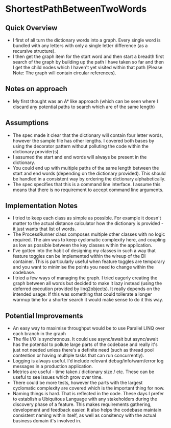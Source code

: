 # ShortestPathBetweenTwoWords

## Quick Overview

* I first of all turn the dictionary words into a graph. Every single word is bundled with any letters with only a single letter difference (as a recursive structure).
* I then get the graph item for the start word and then start a breadth first search of the graph by building up the path I have taken so far and then I get the child nodes which I haven't yet visited within that path (Please Note: The graph will contain circular references).

## Notes on approach

* My first thought was an A* like approach (which can be seen where I discard any potential paths to search which are of the same length)

## Assumptions

* The spec made it clear that the dictionary will contain four letter words, however the sample file has other lengths. I covered both bases by using the decorator pattern without polluting the code within the dictionary provider(s).
* I assumed the start and end words will always be present in the dictionary.
* You could end up with multiple paths of the same length between the start and end words (depending on the dictionary provided). This should be handled in a consistent way by ordering the dictionary alphabetically.
* The spec specifies that this is a command line interface. I assume this means that there is no requirement to accept command line arguments.

## Implementation Notes

* I tried to keep each class as simple as possible. For example it doesn't matter to the actual distance calculator how the dictionary is provided - it just wants that list of words.
* The ProcessRunner class composes multiple other classes with no logic required. The aim was to keep cyclomatic complexity here, and coupling as low as possible between the key classes within the application.
* I've gotten into the habit of designing my classes in such a way that feature toggles can be implemented within the wireup of the DI container. This is particularly useful when feature toggles are temporary and you want to minimise the points you need to change within the codebase.
* I tried a few ways of managing the graph. I tried eagerly creating the graph between all words but decided to make it lazy instead (using the deferred execution provided by linq2objects). It really depends on the intended usage: If this was something that could tollerate a longer warmup time for a shorter search it would make sense to do it this way.


## Potential Improvements

* An easy way to maximise throughput would be to use Parallel LINQ over each branch in the graph
* The file I/O is synchronous. It could use async/await but async/await has the potential to pollute large parts of the codebase and really it's just not needed unless there's a definite need (such as thread pool contention or having multiple tasks that can run concurrently).
* Logging is always useful. I'd include relevant debug/info/warn/error log messages in a production application.
* Metrics are useful - time taken / dictionary size / etc. These can be useful to see issues which grow over time.
* There could be more tests, however the parts with the largest cyclomatic complexity are covered which is the important thing for now.
* Naming things is hard. That is reflected in the code. These days I prefer to establish a Ubiquitous Language with any stakeholders during the discovery phase of a feature. This makes requirements gathering, development and feedback easier. It also helps the codebase maintain consistent naming within itself, as well as consitency with the actual business domain it's involved in.